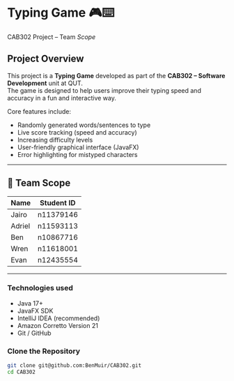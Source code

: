# Typing Game 🎮⌨️
CAB302 Project – Team *Scope*

## Project Overview
This project is a **Typing Game** developed as part of the **CAB302 – Software Development** unit at QUT.  
The game is designed to help users improve their typing speed and accuracy in a fun and interactive way.

Core features include:
- Randomly generated words/sentences to type
- Live score tracking (speed and accuracy)
- Increasing difficulty levels
- User-friendly graphical interface (JavaFX)
- Error highlighting for mistyped characters

---

## 👥 Team Scope
| Name    | Student ID  |
|---------|-------------|
| Jairo   | n11379146   |
| Adriel  | n11593113   |
| Ben     | n10867716   |
| Wren    | n11618001   |
| Evan    | n12435554   |

---

### Technologies used 
- Java 17+
- JavaFX SDK
- IntelliJ IDEA (recommended)
- Amazon Corretto Version 21
- Git / GitHub

### Clone the Repository
```bash
git clone git@github.com:BenMuir/CAB302.git
cd CAB302
